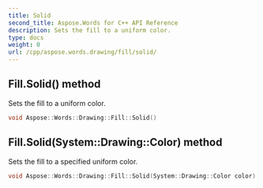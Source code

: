 ```yaml
---
title: Solid
second_title: Aspose.Words for C++ API Reference
description: Sets the fill to a uniform color. 
type: docs
weight: 0
url: /cpp/aspose.words.drawing/fill/solid/
---
```

## Fill.Solid() method


Sets the fill to a uniform color.

```cpp
void Aspose::Words::Drawing::Fill::Solid()
```

## Fill.Solid(System::Drawing::Color) method


Sets the fill to a specified uniform color.

```cpp
void Aspose::Words::Drawing::Fill::Solid(System::Drawing::Color color)
```

